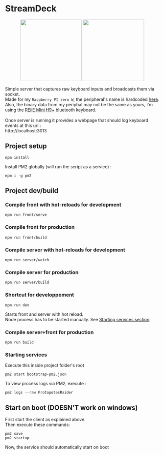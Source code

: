 
# StreamDeck

<p align="center">
  <img src="https://user-images.githubusercontent.com/721001/131522182-63675405-35db-46e9-aa5a-3ea909348e64.png" height="200">
  <img src="https://user-images.githubusercontent.com/721001/131512494-eea05f05-bb1c-4182-a4ce-901dce93cdc1.png" height="200">
</p>

Simple server that captures raw keyboard inputs and broadcasts them via socket. \
Made for my `Raspberry PI zero W`, the peripheral's name is hardcoded <a href="https://github.com/Durss/StreamDeck/blob/master/src_back/controllers/HIDController.ts" target="_blank">here</a>. \
Also, the binary data from my periphal may not be the same as yours, i'm using the <a href="http://www.reiie.com/product/mini/44.html" target="_blank">REiiE Mini H9+</a> bluetooth keyboard. \
 \
Once server is running it provides a webpage that should log keyboard events at this url : \
http://localhost:3013


## Project setup
```
npm install
```

Install PM2 globally (will run the script as a service) :
```
npm i -g pm2
```

## Project dev/build

### Compile front with hot-reloads for development
```
npm run front/serve
```

### Compile front for production
```
npm run front/build
```

### Compile server with hot-reloads for development
```
npm run server/watch
```

### Compile server for production
```
npm run server/build
```

### Shortcut for developpement
```
npm run dev
``` 
Starts front and server with hot reload.\
Node process has to be started manually. See [Starting services section](#starting-services).

### Compile server+front for production
```
npm run build
``` 


### Starting services
Execute this inside project folder's root
```
pm2 start bootstrap-pm2.json
```

To view process logs via PM2, execute :
```
pm2 logs --raw ProtopotesRaider
```

## Start on boot (DOESN'T work on windows)
First start the client as explained above.  
Then execute these commands:
```
pm2 save
pm2 startup
```
Now, the service should automatically start on boot 
